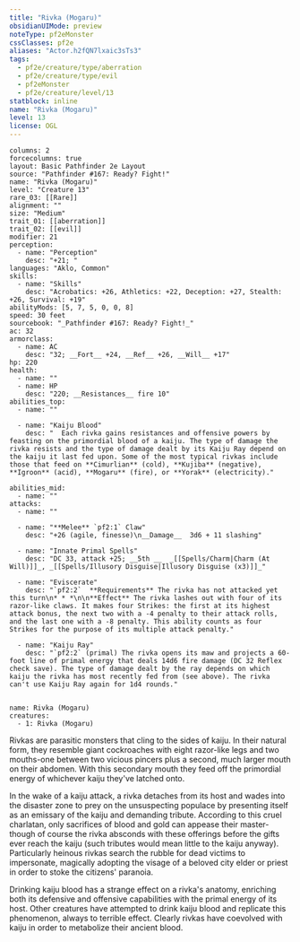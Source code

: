 ```yaml
---
title: "Rivka (Mogaru)"
obsidianUIMode: preview
noteType: pf2eMonster
cssClasses: pf2e
aliases: "Actor.h2fQN7lxaic3sTs3" 
tags:
  - pf2e/creature/type/aberration
  - pf2e/creature/type/evil
  - pf2eMonster
  - pf2e/creature/level/13
statblock: inline
name: "Rivka (Mogaru)"
level: 13
license: OGL
---
```


```statblock
columns: 2
forcecolumns: true
layout: Basic Pathfinder 2e Layout
source: "Pathfinder #167: Ready? Fight!"
name: "Rivka (Mogaru)"
level: "Creature 13"
rare_03: [[Rare]]
alignment: ""
size: "Medium"
trait_01: [[aberration]]
trait_02: [[evil]]
modifier: 21
perception:
  - name: "Perception"
    desc: "+21; "
languages: "Aklo, Common"
skills:
  - name: "Skills"
    desc: "Acrobatics: +26, Athletics: +22, Deception: +27, Stealth: +26, Survival: +19"
abilityMods: [5, 7, 5, 0, 0, 8]
speed: 30 feet
sourcebook: "_Pathfinder #167: Ready? Fight!_"
ac: 32
armorclass:
  - name: AC
    desc: "32; __Fort__ +24, __Ref__ +26, __Will__ +17"
hp: 220
health:
  - name: ""
  - name: HP
    desc: "220; __Resistances__ fire 10"
abilities_top:
  - name: ""

  - name: "Kaiju Blood"
    desc: "  Each rivka gains resistances and offensive powers by feasting on the primordial blood of a kaiju. The type of damage the rivka resists and the type of damage dealt by its Kaiju Ray depend on the kaiju it last fed upon. Some of the most typical rivkas include those that feed on **Cimurlian** (cold), **Kujiba** (negative), **Igroon** (acid), **Mogaru** (fire), or **Yorak** (electricity)."

abilities_mid:
  - name: ""
attacks:
  - name: ""

  - name: "**Melee** `pf2:1` Claw"
    desc: "+26 (agile, finesse)\n__Damage__  3d6 + 11 slashing"

  - name: "Innate Primal Spells"
    desc: "DC 33, attack +25; __5th __  _[[Spells/Charm|Charm (At Will)]]_, _[[Spells/Illusory Disguise|Illusory Disguise (x3)]]_"

  - name: "Eviscerate"
    desc: "`pf2:2`  **Requirements** The rivka has not attacked yet this turn\n* * *\n\n**Effect** The rivka lashes out with four of its razor-like claws. It makes four Strikes: the first at its highest attack bonus, the next two with a -4 penalty to their attack rolls, and the last one with a -8 penalty. This ability counts as four Strikes for the purpose of its multiple attack penalty."

  - name: "Kaiju Ray"
    desc: "`pf2:2` (primal) The rivka opens its maw and projects a 60-foot line of primal energy that deals 14d6 fire damage (DC 32 Reflex check save). The type of damage dealt by the ray depends on which kaiju the rivka has most recently fed from (see above). The rivka can't use Kaiju Ray again for 1d4 rounds."
 
```

```encounter-table
name: Rivka (Mogaru)
creatures:
  - 1: Rivka (Mogaru)
```



Rivkas are parasitic monsters that cling to the sides of kaiju. In their natural form, they resemble giant cockroaches with eight razor-like legs and two mouths-one between two vicious pincers plus a second, much larger mouth on their abdomen. With this secondary mouth they feed off the primordial energy of whichever kaiju they've latched onto.

In the wake of a kaiju attack, a rivka detaches from its host and wades into the disaster zone to prey on the unsuspecting populace by presenting itself as an emissary of the kaiju and demanding tribute. According to this cruel charlatan, only sacrifices of blood and gold can appease their master-though of course the rivka absconds with these offerings before the gifts ever reach the kaiju (such tributes would mean little to the kaiju anyway). Particularly heinous rivkas search the rubble for dead victims to impersonate, magically adopting the visage of a beloved city elder or priest in order to stoke the citizens' paranoia.

Drinking kaiju blood has a strange effect on a rivka's anatomy, enriching both its defensive and offensive capabilities with the primal energy of its host. Other creatures have attempted to drink kaiju blood and replicate this phenomenon, always to terrible effect. Clearly rivkas have coevolved with kaiju in order to metabolize their ancient blood.

